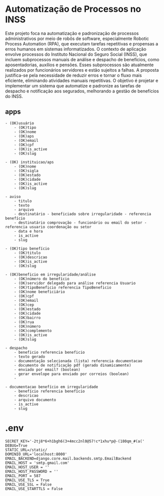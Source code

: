 # Automatização de Processos no INSS


Este projeto foca na automatização e padronização de processos administrativos por meio de robôs de software, especialmente Robotic Process Automation (RPA), que executam tarefas repetitivas e propensas a erros humanos em sistemas informatizados. O contexto de aplicação envolve processos do Instituto Nacional do Seguro Social (INSS), que incluem subprocessos manuais de análise e despacho de benefícios, como aposentadorias, auxílios e pensões. Esses subprocessos são atualmente realizados por funcionários servidores e estão sujeitos a falhas. A proposta justifica-se pela necessidade de reduzir erros e tornar o fluxo mais eficiente, eliminando atividades manuais repetitivas. O objetivo é projetar e implementar um sistema que automatize e padronize as tarefas de despacho e notificação aos segurados, melhorando a gestão de benefícios do INSS.

## apps
    - (OK)usuário
        - (OK)tipo
        - (OK)nome
        - (OK)aps
        - (OK)email
        - (OK)cpf
        - (OK)is_active
        - (OK)slug

    - (OK) instituicao/aps
        - (OK)nome
        - (OK)sigla
        - (OK)estado
        - (OK)cidade
        - (OK)is_active
        - (OK)slug

    - aviso
        - titulo
        - texto
        - arquivo
        - destinatário - beneficiado sobre irregularidade - referencia benefício
        - destinatário comprovação - funcionário ou email do setor - referencia usuario coordenação ou setor
        - data e hora
        - is_active
        - slug

    - (OK)tipo benefício
        - (OK)titulo
        - (OK)descricao
        - (OK)is_active
        - (OK)slug        

    - (OK)beneficio em irregularidade/análise
        - (OK)número do benefício
        - (OK)servidor delegado para análise referencia Usuario
        - (OK)tipoBeneficio referencia TipoBeneficio
        - (OK)nome beneficiário
        - (OK)cpf
        - (OK)email
        - (OK)cep
        - (OK)estado
        - (OK)cidade
        - (OK)bairro
        - (OK)rua
        - (OK)número
        - (OK)complemento
        - (OK)is_active
        - (OK)slug    

    - despacho
        - beneficio referencia beneficio
        - texto gerado
        - documentação selecionada (lista) referencia documentacao 
        - documento de notificação pdf (gerado dinamicamente)
        - enviado por email? (boolean)
        - gerar envelope para enviado por correios (boolean)
        -

    - documentacao benefício em irregularidade
        - benefício referencia benefício
        - descricao
        - arquivo documento
        - is_active
        - slug

# .env
```
SECRET_KEY='-2tj8*6+h1bgh6(3+4mcc2nl0@57!c*1xhu*p@-(180qm_#(a('
DEBUG=True
STATIC_URL=/static/
DOMINIO_URL='localhost:8000'
EMAIL_BACKEND=django.core.mail.backends.smtp.EmailBackend
EMAIL_HOST = 'smtp.gmail.com'
EMAIL_HOST_USER = ''
EMAIL_HOST_PASSWORD = ''
EMAIL_PORT = 587
EMAIL_USE_TLS = True
EMAIL_USE_SSL = False
EMAIL_USE_STARTTLS = False
```
